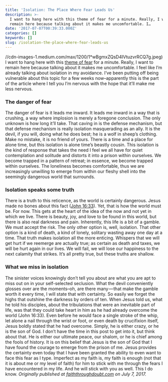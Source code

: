 ```yaml
---
title: 'Isolation: The Place Where Fear Leads Us'
description: >-
  I want to hang here with this theme of fear for a minute. Really, I want to
  remain here because talking about it makes me uncomfortable. I…
date: '2017-07-07T00:39:33.000Z'
categories: []
keywords: []
slug: /isolation-the-place-where-fear-leads-us
---
```

//cdn-images-1.medium.com/max/1200/1*wBgmxZQsD4IVtuzvrRCQ7g.jpeg)
I want to hang here with this [theme of fear](http://faiththroughdoubt.com/naming-the-fear/) for a minute. Really, I want to remain here because talking about it makes me uncomfortable. I feel like I’m already talking about isolation in my avoidance. I’ve been putting off being vulnerable about this topic for a few weeks now–apparently this is the part of the article where I tell you I’m nervous with the hope that it’ll make me less nervous.
### The danger of fear
The danger of fear is it leads me inward. It leads me inward in a way that is crushing, a way where implosion is merely a foregone conclusion. The only unknown is how long it’ll take.
That caving in is the defense mechanism, but that defense mechanism is really isolation masquerading as an ally. It is the devil, if you will, doing what he does best; he is a wolf in sheep’s clothing. Make no mistake, it is no friend of yours. There is a time and a place for alone time, but this isolation is alone time’s beastly cousin.
This isolation is the kind of response that takes the need I feel we all have for quiet contemplation and solitude and distorts it into a prison within ourselves. We become trapped in a pattern of retreat; in essence, we become trapped within ourselves. The loneliness becomes comfortable, thus we are increasingly unwilling to emerge from within our fleshy shell into the seemingly dangerous world that surrounds.
### Isolation speaks some truth
There is a truth to this reticence, as the world is certainly dangerous. Jesus made no bones about this fact ([John 16:33](https://www.biblegateway.com/passage/?search=John+16%3A33&version=ESV)). Yet, that is how the world must be. For now. This gets at the heart of the idea of the now and not yet in which we live. There is beauty, joy, and love to be found in this world, but there is also real darkness and pain. Inherently, this life is a bit of a gamble. We must accept the risk. The only other option is, well, isolation. That other option is a kind of death, a kind of lonely, solitary wasting away one day at a time.
That truth makes isolation all the more enticing. Whispers that we will get hurt if we reemerge are actually true; as certain as death and taxes, we will be hurt again in our lives. We will fail, we will lose our happiness to the next calamity that strikes. It’s all pretty true, but these truths are shallow.
### What we miss in isolation
The sinister voices knowingly don’t tell you about are what you are apt to miss out on in your self-selected seclusion. What the devil conveniently glosses over are the moments–oh, are there many — that make the gamble worth it every time, I will state that with certainty. So easily we forget the highs that outshine the darkness by orders of ten. When Jesus told us, what he told his disciples, about the tribulations that were an inevitable part of life, was that they could take heart in him as he had already overcome the world (John 16:33). Even before he would face a single stroke of the whip, let alone a nail through the wrist or foot, or even death by crucifixion itself, Jesus boldly stated that he had overcome.
Simply, he is either crazy, or he is the son of God. I don’t have the time in this post to get into it, but think about that. He is either our ultimate peace, our shalom, or he is chief among the fools of history.
It is on this belief that Jesus is the son of God that I have found the courage to emerge from the prison of me. Jesus provides the certainty even today that I have been granted the ability to even want to face this fear as I type. Imperfect as my faith is, my faith is enough (not that it is about me or my level of faith) for him to stick with me through the fears I have encountered in my life. And he will stick with you as well. This I do know.
_Originally published at_ [_faiththroughdoubt.com_](http://faiththroughdoubt.com/isolation-the-place-where-fear-leads-us/) _on July 7, 2017._
